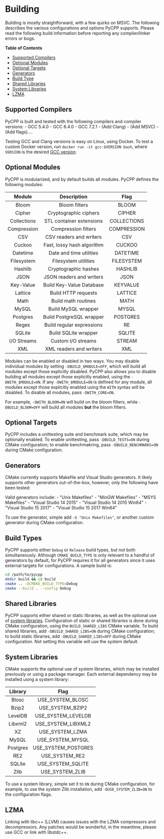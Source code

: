 # Building

Building is mostly straightforward, with a few quirks on MSVC. The following describes the various configurations and options PyCPP supports. Please read the following build information before reporting any compiler/linker errors or bugs.

**Table of Contents**

- [Supported Compilers](#supported-compilers)
- [Optional Modules](#optional-modules)
- [Optional Targets](#optional-targets)
- [Generators](#generators)
- [Build Type](#build-type)
- [Shared Libraries](#shared-libraries)
- [System Libraries](#system-libraries)
- [LZMA](#lzma)

## Supported Compilers

PyCPP is built and tested with the following compilers and compiler versions:
    - GCC 5.4.0
    - GCC 6.4.0
    - GCC 7.2.1
    - (Add Clang)
    - (Add MSVC)
    - (Add flags)....

Testing GCC and Clang versions is easy on Linux, using Docker. To test a custom Docker version, run `docker run -it gcc:$VERSION bash`, where `VERSION` is the desired [GCC version](https://hub.docker.com/r/library/gcc/tags/).


## Optional Modules

PyCPP is modularized, and by default builds all modules. PyCPP defines the following modules:

| Module        | Description               | Flag              |
|:-------------:|:-------------------------:|:-----------------:|
| Bloom         | Bloom filters             | BLOOM             |
| Cipher        | Cryptographic ciphers     | CIPHER            |
| Collections   | STL container extensions  | COLLECTIONS       |
| Compression   | Compression filters       | COMPRESSION       |
| CSV           | CSV readers and writers   | CSV               |
| Cuckoo        | Fast, lossy hash algorithm| CUCKOO            |
| Datetime      | Date and time utilities   | DATETIME          |
| Filesystem    | Filesystem utilities      | FILESYSTEM        |
| Hashlib       | Cryptographic hashes      | HASHLIB           |
| JSON          | JSON readers and writers  | JSON              |
| Key-Value     | Build Key-Value Database  | KEYVALUE          |
| Lattice       | Build HTTP requests       | LATTICE           |
| Math          | Build math routines       | MATH              |
| MySQL         | Build MySQL wrapper       | MYSQL             |
| Postgres      | Build PostgreSQL wrapper  | POSTGRES          |
| Regex         | Build regular expressions | RE                |
| SQLite        | Build SQLite wrapper      | SQLITE            |
| I/O Streams   | Custom I/O streams        | STREAM            |
| XML           | XML readers and writers   | XML               |

Modules can be enabled or disabled in two ways. You may disable individual modules by setting `-DBUILD_$MODULE=OFF`, which will build all modules except those explicitly disabled. PyCPP also allows you to disable building all modules except those explicitly enabled, using the `-DWITH_$MODULE=ON`. If any `-DWITH_$MODULE=ON` is defined for any module, all modules except those explicitly enabled using the `WITH` syntax will be disabled. To disable all modules, pass `-DWITH_CORE=ON`.

For example, `-DWITH_BLOOM=ON` will build on the bloom filters, while `-DBUILD_BLOOM=OFF` will build all modules **but** the bloom filters.

## Optional Targets

PyCPP includes a unittesting suite and benchmark suite, which may be optionally enabled. To enable unittesting, pass `-DBUILD_TESTS=ON` during CMake configuration; to enable benchmakring, pass `-DBUILD_BENCHMARKS=ON` during CMake configuration.

## Generators

CMake currently supports Makefile and Visual Studio generators. It likely supports other generators out-of-the-box, however, only the following have been tested:

Valid generators include:
    - "Unix Makefiles"
    - "MinGW Makefiles"
    - "MSYS Makefiles"
    - "Visual Studio 14 2015"
    - "Visual Studio 14 2015 Win64"
    - "Visual Studio 15 2017"
    - "Visual Studio 15 2017 Win64"

To use the generator, simple add `-G "Unix Makefiles"`, or another custom generator during CMake configuration.

## Build Types

PyCPP supports either `Debug` or `Release` build types, but not both simultaneously. Although `CMAKE_BUILD_TYPE` is only relevant to a handful of generators by default, for PyCPP requires it for all generators since it uses external targets for configurations. A sample build is:

```bash
cd /path/to/pycpp
mkdir build && cd build
cmake .. -DCMAKE_BUILD_TYPE=Debug
cmake --build . --config Debug
```

## Shared Libraries

PyCPP supports either shared or static libraries, as well as the optional use of [system libraries](#system-libraries). Configuration of static or shared libraries is done during CMake configuration, using the `BUILD_SHARED_LIBS` CMake variable. To build shared libraries, add `-DBUILD_SHARED_LIBS=ON` during CMake configuration; to build static libraries, add `-DBUILD_SHARED_LIBS=OFF` during CMake configuration. Not setting this variable will use the system default.

## System Libraries

CMake supports the optional use of system libraries, which may be installed previously or using a package manager. Each external dependency may be installed using a system library:

| Library | Flag                |
|:-------:|:-------------------:|
| Blosc   | USE_SYSTEM_BLOSC    |
| Bzip2   | USE_SYSTEM_BZIP2    |
| LevelDB | USE_SYSTEM_LEVELDB  |
| Libxml2 | USE_SYSTEM_LIBXML2  |
| XZ      | USE_SYSTEM_LZMA     |
| MySQL   | USE_SYSTEM_MYSQL    |
| Postgres| USE_SYSTEM_POSTGRES |
| RE2     | USE_SYSTEM_RE2      |
| SQLite  | USE_SYSTEM_SQLITE   |
| Zlib    | USE_SYSTEM_ZLIB     |

To use a system library, simple set it to `ON` during CMake configuration, for example, to use the system Zlib installation, add `-DUSE_SYSTEM_ZLIB=ON` to the configuration flags.

## LZMA

Linking with libc++ (LLVM) causes issues with the LZMA compressors and decompressors. Any patches would be wonderful, in the meantime, please use GCC or link with libstdc++.
